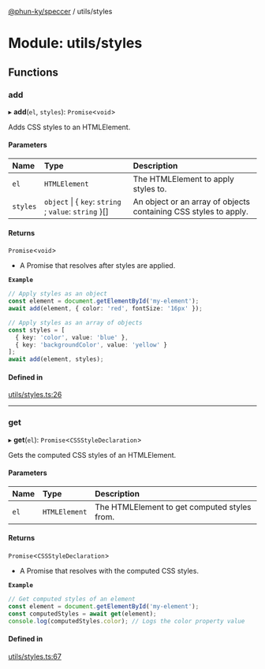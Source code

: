 [@phun-ky/speccer](../README.md) / utils/styles

# Module: utils/styles

## Functions

### add

▸ **add**(`el`, `styles`): `Promise`\<`void`\>

Adds CSS styles to an HTMLElement.

#### Parameters

| Name | Type | Description |
| :------ | :------ | :------ |
| `el` | `HTMLElement` | The HTMLElement to apply styles to. |
| `styles` | `object` \| \{ `key`: `string` ; `value`: `string`  }[] | An object or an array of objects containing CSS styles to apply. |

#### Returns

`Promise`\<`void`\>

- A Promise that resolves after styles are applied.

**`Example`**

```ts
// Apply styles as an object
const element = document.getElementById('my-element');
await add(element, { color: 'red', fontSize: '16px' });

// Apply styles as an array of objects
const styles = [
  { key: 'color', value: 'blue' },
  { key: 'backgroundColor', value: 'yellow' }
];
await add(element, styles);
```

#### Defined in

[utils/styles.ts:26](https://github.com/phun-ky/speccer/blob/main/src/utils/styles.ts#L26)

___

### get

▸ **get**(`el`): `Promise`\<`CSSStyleDeclaration`\>

Gets the computed CSS styles of an HTMLElement.

#### Parameters

| Name | Type | Description |
| :------ | :------ | :------ |
| `el` | `HTMLElement` | The HTMLElement to get computed styles from. |

#### Returns

`Promise`\<`CSSStyleDeclaration`\>

- A Promise that resolves with the computed CSS styles.

**`Example`**

```ts
// Get computed styles of an element
const element = document.getElementById('my-element');
const computedStyles = await get(element);
console.log(computedStyles.color); // Logs the color property value
```

#### Defined in

[utils/styles.ts:67](https://github.com/phun-ky/speccer/blob/main/src/utils/styles.ts#L67)
